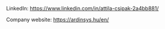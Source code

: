 LinkedIn: https://www.linkedin.com/in/attila-csipak-2a4bb881/

Company website: https://ardinsys.hu/en/

<!---
acsipak/acsipak is a ✨ special ✨ repository because its `README.md` (this file) appears on your GitHub profile.
You can click the Preview link to take a look at your changes.
--->
